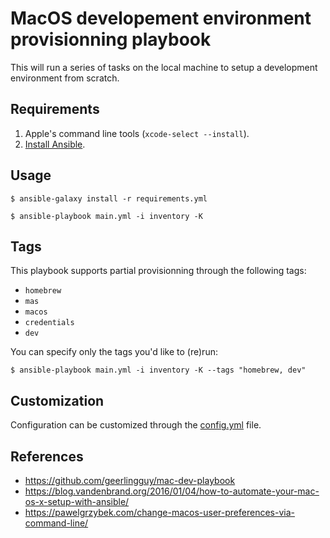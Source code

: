 # MacOS developement environment provisionning playbook

This will run a series of tasks on the local machine to setup a development environment from scratch.

## Requirements

  1. Apple's command line tools (`xcode-select --install`).
  2. [Install Ansible](http://docs.ansible.com/intro_installation.html).

## Usage

```shell
$ ansible-galaxy install -r requirements.yml

$ ansible-playbook main.yml -i inventory -K
```

## Tags

This playbook supports partial provisionning through the following tags:
  - `homebrew`
  - `mas`
  - `macos`
  - `credentials`
  - `dev`

You can specify only the tags you'd like to (re)run:

```shell
$ ansible-playbook main.yml -i inventory -K --tags "homebrew, dev"
```

## Customization

Configuration can be customized through the [config.yml](./config.yml) file.

## References
* https://github.com/geerlingguy/mac-dev-playbook
* https://blog.vandenbrand.org/2016/01/04/how-to-automate-your-mac-os-x-setup-with-ansible/
* https://pawelgrzybek.com/change-macos-user-preferences-via-command-line/
